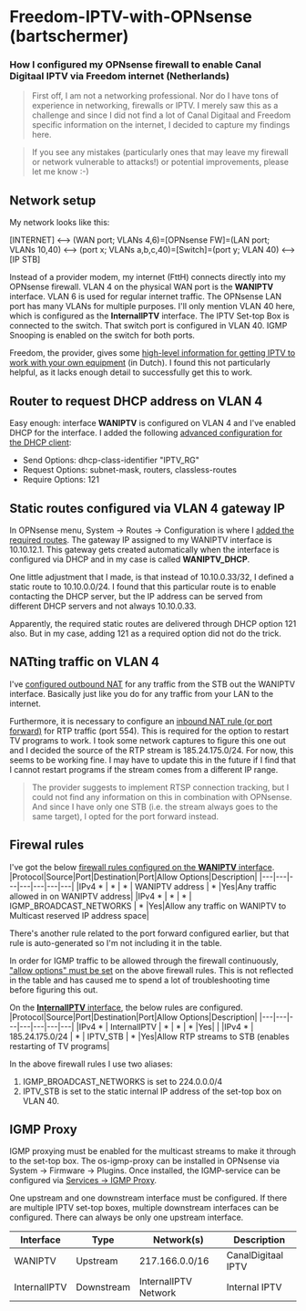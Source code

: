 # Freedom-IPTV-with-OPNsense (bartschermer)
### How I configured my OPNsense firewall to enable Canal Digitaal IPTV via Freedom internet (Netherlands)
   

>First off, I am not a networking professional. Nor do I have tons of experience in networking, firewalls or IPTV. I merely saw this as a challenge and since I did not find a lot of Canal Digitaal and Freedom specific information on the internet, I decided to capture my findings here.  

>If you see any mistakes (particularly ones that may leave my firewall or network vulnerable to attacks!) or potential improvements, please let me know :-)

## Network setup
My network looks like this:

[INTERNET] <--> (WAN port; VLANs 4,6)=[OPNsense FW]=(LAN port; VLANs 10,40) <--> (port x; VLANs a,b,c,40)=[Switch]=(port y; VLAN 40) <--> [IP STB] 

Instead of a provider modem, my internet (FttH) connects directly into my OPNsense firewall. VLAN 4 on the physical WAN port is the **WANIPTV** interface. VLAN 6 is used for regular internet traffic. The OPNsense LAN port has many VLANs for multiple purposes. I'll only mention VLAN 40 here, which is configured as the **InternalIPTV** interface.
The IPTV Set-top Box is connected to the switch. That switch port is configured in VLAN 40. IGMP Snooping is enabled on the switch for both ports.

Freedom, the provider, gives some [high-level information for getting IPTV to work with your own equipment](https://www.freedom.nl/helpdesk/internet/algemene-instellingen#televisie) (in Dutch). I found this not particularly helpful, as it lacks enough detail to successfully get this to work. 

## Router to request DHCP address on VLAN 4

Easy enough: interface **WANIPTV** is configured on VLAN 4 and I've enabled DHCP for the interface. I added the following [advanced configuration for the DHCP client](/images/WANIPTV_DHCP_AdvancedConfig.png):

* Send Options: dhcp-class-identifier "IPTV_RG"
* Request Options: subnet-mask, routers, classless-routes
* Require Options: 121

## Static routes configured via VLAN 4 gateway IP

In OPNsense menu, System -> Routes -> Configuration is where I [added the required routes](/images/WANIPTV_StaticRoutes.png). The gateway IP assigned to my WANIPTV interface is 10.10.12.1. This gateway gets created automatically when the interface is configured via DHCP and in my case is called **WANIPTV_DHCP**.

One little adjustment that I made, is that instead of 10.10.0.33/32, I defined a static route to 10.10.0.0/24. I found that this particular route is to enable contacting the DHCP server, but the IP address can be served from different DHCP servers and not always 10.10.0.33. 

Apparently, the required static routes are delivered through DHCP option 121 also. But in my case, adding 121 as a required option did not do the trick.


## NATting traffic on VLAN 4

I've [configured outbound NAT](/images/WANIPTV_OutboundNAT.png) for any traffic from the STB out the WANIPTV interface. Basically just like you do for any traffic from your LAN to the internet.

Furthermore, it is necessary to configure an [inbound NAT rule (or port forward)](/images/WANIPTV_PortForward.png) for RTP traffic (port 554). This is required for the option to restart TV programs to work.
I took some network captures to figure this one out and I decided the source of the RTP stream is 185.24.175.0/24. For now, this seems to be working fine. I may have to update this in the future if I find that I cannot restart programs if the stream comes from a different IP range.

  > The provider suggests to implement RTSP connection tracking, but I could not find any information on this in combination with OPNsense. And since I have only one STB (i.e. the stream always goes to the same target), I opted for the port forward instead.


## Firewal rules

I've got the below [firewall rules configured on the **WANIPTV** interface](/images/WANIPTV_FWrules.png).
|Protocol|Source|Port|Destination|Port|Allow Options|Description|
|---|---|---|---|---|---|---|
|IPv4 * | * | * | WANIPTV address | * |Yes|Any traffic allowed in on WANIPTV address|
|IPv4 * | * | * | IGMP_BROADCAST_NETWORKS | * |Yes|Allow any traffic on WANIPTV to Multicast reserved IP address space|

There's another rule related to the port forward configured earlier, but that rule is auto-generated so I'm not including it in the table.

In order for IGMP traffic to be allowed through the firewall continuously, ["allow options" must be set](/images/FWrules_AllowOptions.png) on the above firewall rules. This is not reflected in the table and has caused me to spend a lot of troubleshooting time before figuring this out.

On the [**InternalIPTV** interface](/images/InternalIPTV_FWrules.png), the below rules are configured.
|Protocol|Source|Port|Destination|Port|Allow Options|Description|
|---|---|---|---|---|---|---|
|IPv4 * | InternalIPTV | * | * | * |Yes| |
|IPv4 * | 185.24.175.0/24 | * | IPTV_STB | * |Yes|Allow RTP streams to STB (enables restarting of TV programs|

In the above firewall rules I use two aliases:
1. IGMP_BROADCAST_NETWORKS is set to 224.0.0.0/4
2. IPTV_STB is set to the static internal IP address of the set-top box on VLAN 40.

## IGMP Proxy
IGMP proxying must be enabled for the multicast streams to make it through to the set-top box.
The os-igmp-proxy can be installed in OPNsense via System -> Firmware -> Plugins. Once installed, the IGMP-service can be configured via [Services -> IGMP Proxy](/images/IGMP_Proxy.png).

One upstream and one downstream interface must be configured. If there are multiple IPTV set-top boxes, multiple downstream interfaces can be configured. There can always be only one upstream interface.
    

|Interface|Type|Network(s)|Description|
|---|---|---|---|
|WANIPTV|Upstream|217.166.0.0/16|CanalDigitaal IPTV|
|InternalIPTV|Downstream|InternalIPTV Network|Internal IPTV|
